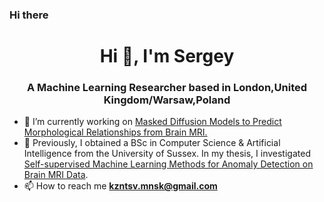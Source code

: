 ### Hi there

<h1 align="center">Hi 👋, I'm Sergey</h1>
<h3 align="center">A Machine Learning Researcher based in London,United Kingdom/Warsaw,Poland</h3>

- 🔭 I’m currently working on [Masked Diffusion Models to Predict Morphological Relationships from Brain MRI.](https://github.com/iamkzntsv/masked-diffusion-mri)
- 🌱 Previously, I obtained a BSc in Computer Science & Artificial Intelligence from the University of Sussex. In my thesis, I investigated [Self-supervised Machine Learning Methods for Anomaly Detection on Brain MRI Data](https://github.com/iamkzntsv/self-supervised-learning-mri).
- 📫 How to reach me **kzntsv.mnsk@gmail.com**
